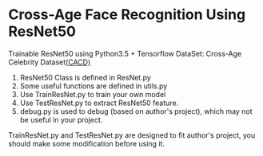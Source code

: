 Cross-Age Face Recognition Using ResNet50  
====
Trainable ResNet50 using Python3.5 + Tensorflow
DataSet: Cross-Age Celebrity Dataset[(CACD)](http://bcsiriuschen.github.io/CARC/)


1. ResNet50 Class is defined in ResNet.py
2. Some useful functions are defined in utils.py
3. Use TrainResNet.py to train your own model
4. Use TestResNet.py to extract ResNet50 feature.
5. debug.py is used to debug (based on author's project), which may not be useful in your project.

TrainResNet.py and TestResNet.py are designed to fit author's project, you should make some modification before using it.

